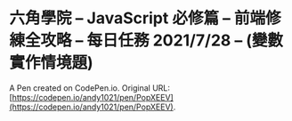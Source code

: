# 六角學院 – JavaScript 必修篇 – 前端修練全攻略 – 每日任務 2021/7/28 – (變數實作情境題)

A Pen created on CodePen.io. Original URL: [https://codepen.io/andy1021/pen/PopXEEV](https://codepen.io/andy1021/pen/PopXEEV).


